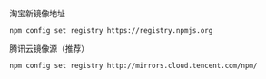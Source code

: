 淘宝新镜像地址

```text
npm config set registry https://registry.npmjs.org
```

腾讯云镜像源（推荐）

```text
npm config set registry http://mirrors.cloud.tencent.com/npm/
```
